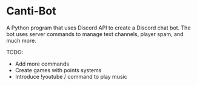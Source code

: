 # Canti-Bot
A Python program that uses Discord API to create a Discord chat bot. The bot uses server commands to manage text channels, player spam, and much more.

TODO:
- Add more commands
- Create games with points systems
- Introduce !youtube /<link> command to play music
